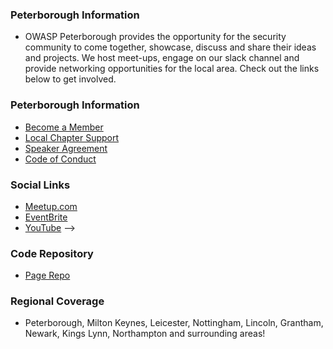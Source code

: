 ### Peterborough Information
* OWASP Peterborough provides the opportunity for the security community to come together, showcase, discuss and share their ideas and projects. We host meet-ups, engage on our slack channel and provide networking opportunities for the local area. Check out the links below to get involved.

### Peterborough Information
* [Become a Member](https://www.owasp.org/index.php/Membership)
* [Local Chapter Support](https://owasp.org/donate)
* [Speaker Agreement](https://owasp.org/www-policy/legal/speaker-agreement)
* [Code of Conduct](https://owasp.org/www-policy/operational/conferences-events.html)

### Social Links
* [Meetup.com](https://www.meetup.com/meetup-group-nsrmjush/) 
* [EventBrite](#) 
* [YouTube](#) -->

### Code Repository
* [Page Repo](https://github.com/OWASP/www-chapter-peterborough)
<!-- * [Slides Repo](#) -->

### Regional Coverage
* Peterborough, Milton Keynes, Leicester, Nottingham, Lincoln, Grantham, Newark, Kings Lynn, Northampton and surrounding areas! 
